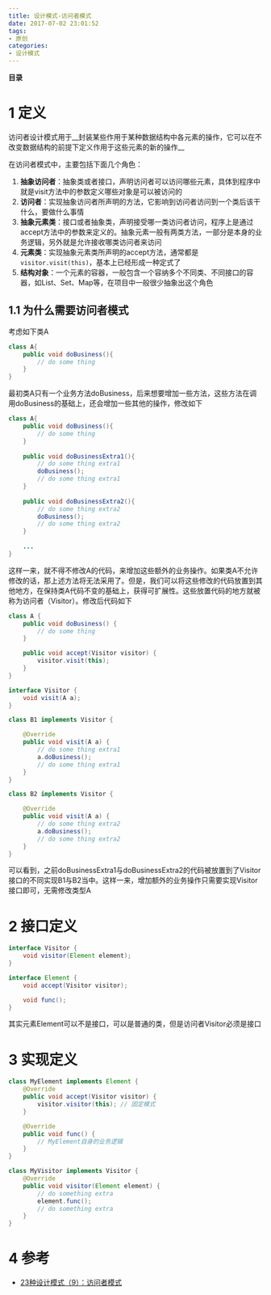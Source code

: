 ```yaml
---
title: 设计模式-访问者模式
date: 2017-07-02 23:01:52
tags: 
- 原创
categories: 
- 设计模式
---
```


__目录__

<!-- toc -->
<!--more-->

# 1 定义

访问者设计模式用于__封装某些作用于某种数据结构中各元素的操作，它可以在不改变数据结构的前提下定义作用于这些元素的新的操作__

在访问者模式中，主要包括下面几个角色：

1. __抽象访问者__：抽象类或者接口，声明访问者可以访问哪些元素，具体到程序中就是visit方法中的参数定义哪些对象是可以被访问的
1. __访问者__：实现抽象访问者所声明的方法，它影响到访问者访问到一个类后该干什么，要做什么事情
1. __抽象元素类__：接口或者抽象类，声明接受哪一类访问者访问，程序上是通过accept方法中的参数来定义的。抽象元素一般有两类方法，一部分是本身的业务逻辑，另外就是允许接收哪类访问者来访问
1. __元素类__：实现抽象元素类所声明的accept方法，通常都是`visitor.visit(this)`，基本上已经形成一种定式了
1. __结构对象__：一个元素的容器，一般包含一个容纳多个不同类、不同接口的容器，如List、Set、Map等，在项目中一般很少抽象出这个角色

## 1.1 为什么需要访问者模式

考虑如下类A

```Java
class A{
    public void doBusiness(){
        // do some thing
    }
}
```

最初类A只有一个业务方法doBusiness，后来想要增加一些方法，这些方法在调用doBusiness的基础上，还会增加一些其他的操作，修改如下

```Java
class A{
    public void doBusiness(){
        // do some thing
    }
    
    public void doBusinessExtra1(){
        // do some thing extra1
        doBusiness();
        // do some thing extra1
    }
    
    public void doBusinessExtra2(){
        // do some thing extra2
        doBusiness();
        // do some thing extra2
    }
    
    ...
}
```

这样一来，就不得不修改A的代码，来增加这些额外的业务操作。如果类A不允许修改的话，那上述方法将无法采用了。但是，我们可以将这些修改的代码放置到其他地方，在保持类A代码不变的基础上，获得可扩展性。这些放置代码的地方就被称为访问者（Visitor）。修改后代码如下

```Java
class A {
    public void doBusiness() {
        // do some thing
    }

    public void accept(Visitor visitor) {
        visitor.visit(this);
    }
}

interface Visitor {
    void visit(A a);
}

class B1 implements Visitor {

    @Override
    public void visit(A a) {
        // do some thing extra1
        a.doBusiness();
        // do some thing extra1
    }
}

class B2 implements Visitor {

    @Override
    public void visit(A a) {
        // do some thing extra2
        a.doBusiness();
        // do some thing extra2
    }
}
```

可以看到，之前doBusinessExtra1与doBusinessExtra2的代码被放置到了Visitor接口的不同实现B1与B2当中。这样一来，增加额外的业务操作只需要实现Visitor接口即可，无需修改类型A

# 2 接口定义

```Java
interface Visitor {
    void visitor(Element element);
}

interface Element {
    void accept(Visitor visitor);

    void func();
}
```

其实元素Element可以不是接口，可以是普通的类，但是访问者Visitor必须是接口

# 3 实现定义

```Java
class MyElement implements Element {
    @Override
    public void accept(Visitor visitor) {
        visitor.visitor(this); // 固定模式
    }

    @Override
    public void func() {
        // MyElement自身的业务逻辑
    }
}

class MyVisitor implements Visitor {
    @Override
    public void visitor(Element element) {
        // do something extra
        element.func();
        // do something extra
    }
}

```

# 4 参考

* [23种设计模式（9）：访问者模式](http://blog.csdn.net/zhengzhb/article/details/7489639)

